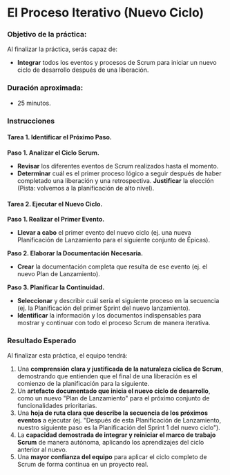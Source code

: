 # El Proceso Iterativo (Nuevo Ciclo)

### Objetivo de la práctica:
Al finalizar la práctica, serás capaz de:
- **Integrar** todos los eventos y procesos de Scrum para iniciar un nuevo ciclo de desarrollo después de una liberación.

### Duración aproximada:
- 25 minutos.

### Instrucciones

#### Tarea 1. Identificar el Próximo Paso.
**Paso 1. Analizar el Ciclo Scrum.**
- **Revisar** los diferentes eventos de Scrum realizados hasta el momento.
- **Determinar** cuál es el primer proceso lógico a seguir después de haber completado una liberación y una retrospectiva. **Justificar** la elección (Pista: volvemos a la planificación de alto nivel).

#### Tarea 2. Ejecutar el Nuevo Ciclo.
**Paso 1. Realizar el Primer Evento.**
- **Llevar a cabo** el primer evento del nuevo ciclo (ej. una nueva Planificación de Lanzamiento para el siguiente conjunto de Épicas).

**Paso 2. Elaborar la Documentación Necesaria.**
- **Crear** la documentación completa que resulta de ese evento (ej. el nuevo Plan de Lanzamiento).

**Paso 3. Planificar la Continuidad.**
- **Seleccionar** y describir cuál sería el siguiente proceso en la secuencia (ej. la Planificación del primer Sprint del nuevo lanzamiento).
- **Identificar** la información y los documentos indispensables para mostrar y continuar con todo el proceso Scrum de manera iterativa.

### Resultado Esperado
Al finalizar esta práctica, el equipo tendrá:
1.  Una **comprensión clara y justificada de la naturaleza cíclica de Scrum**, demostrando que entienden que el final de una liberación es el comienzo de la planificación para la siguiente.
2.  Un **artefacto documentado que inicia el nuevo ciclo de desarrollo**, como un nuevo "Plan de Lanzamiento" para el próximo conjunto de funcionalidades prioritarias.
3.  Una **hoja de ruta clara que describe la secuencia de los próximos eventos** a ejecutar (ej. "Después de esta Planificación de Lanzamiento, nuestro siguiente paso es la Planificación del Sprint 1 del nuevo ciclo").
4.  La **capacidad demostrada de integrar y reiniciar el marco de trabajo Scrum** de manera autónoma, aplicando los aprendizajes del ciclo anterior al nuevo.
5.  Una **mayor confianza del equipo** para aplicar el ciclo completo de Scrum de forma continua en un proyecto real.
